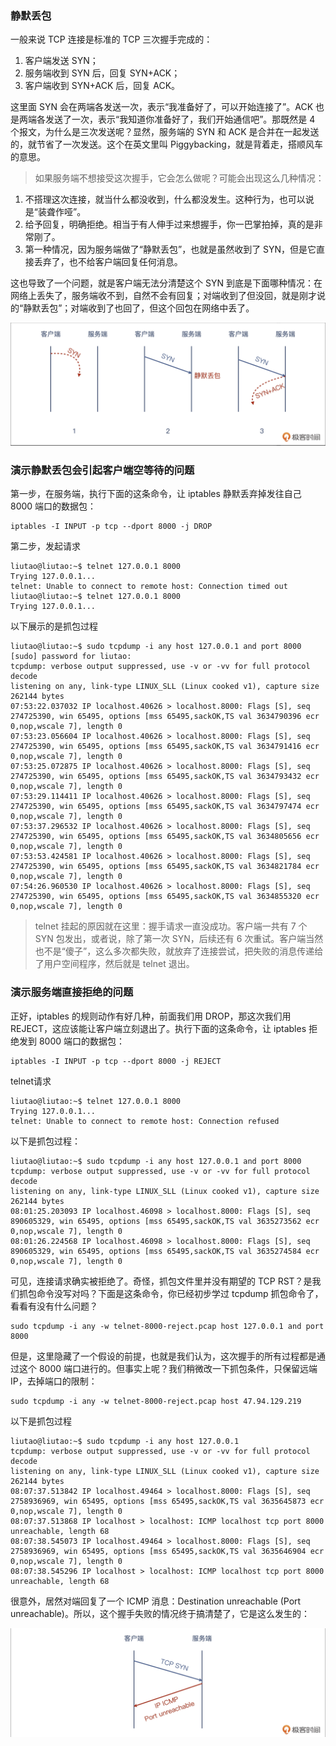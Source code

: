 ### 静默丢包

一般来说 TCP 连接是标准的 TCP 三次握手完成的：
1. 客户端发送 SYN；
2. 服务端收到 SYN 后，回复 SYN+ACK；
3. 客户端收到 SYN+ACK 后，回复 ACK。
   
这里面 SYN 会在两端各发送一次，表示“我准备好了，可以开始连接了”。ACK 也是两端各发送了一次，表示“我知道你准备好了，我们开始通信吧”。那既然是 4 个报文，为什么是三次发送呢？显然，服务端的 SYN 和 ACK 是合并在一起发送的，就节省了一次发送。这个在英文里叫 Piggybacking，就是背着走，搭顺风车的意思。

> 如果服务端不想接受这次握手，它会怎么做呢？可能会出现这么几种情况：

1. 不搭理这次连接，就当什么都没收到，什么都没发生。这种行为，也可以说是“装聋作哑”。
2. 给予回复，明确拒绝。相当于有人伸手过来想握手，你一巴掌拍掉，真的是非常刚了。
3. 第一种情况，因为服务端做了“静默丢包”，也就是虽然收到了 SYN，但是它直接丢弃了，也不给客户端回复任何消息。

这也导致了一个问题，就是客户端无法分清楚这个 SYN 到底是下面哪种情况：在网络上丢失了，服务端收不到，自然不会有回复；对端收到了但没回，就是刚才说的“静默丢包”；对端收到了也回了，但这个回包在网络中丢了。

![丢包](./image/丢包.png "丢包过程")

### 演示静默丢包会引起客户端空等待的问题

第一步，在服务端，执行下面的这条命令，让 iptables 静默丢弃掉发往自己 8000 端口的数据包：

```
iptables -I INPUT -p tcp --dport 8000 -j DROP
```

第二步，发起请求

```
liutao@liutao:~$ telnet 127.0.0.1 8000
Trying 127.0.0.1...
telnet: Unable to connect to remote host: Connection timed out
liutao@liutao:~$ telnet 127.0.0.1 8000
Trying 127.0.0.1...

```

以下展示的是抓包过程

```
liutao@liutao:~$ sudo tcpdump -i any host 127.0.0.1 and port 8000
[sudo] password for liutao: 
tcpdump: verbose output suppressed, use -v or -vv for full protocol decode
listening on any, link-type LINUX_SLL (Linux cooked v1), capture size 262144 bytes
07:53:22.037032 IP localhost.40626 > localhost.8000: Flags [S], seq 274725390, win 65495, options [mss 65495,sackOK,TS val 3634790396 ecr 0,nop,wscale 7], length 0
07:53:23.056604 IP localhost.40626 > localhost.8000: Flags [S], seq 274725390, win 65495, options [mss 65495,sackOK,TS val 3634791416 ecr 0,nop,wscale 7], length 0
07:53:25.072875 IP localhost.40626 > localhost.8000: Flags [S], seq 274725390, win 65495, options [mss 65495,sackOK,TS val 3634793432 ecr 0,nop,wscale 7], length 0
07:53:29.114411 IP localhost.40626 > localhost.8000: Flags [S], seq 274725390, win 65495, options [mss 65495,sackOK,TS val 3634797474 ecr 0,nop,wscale 7], length 0
07:53:37.296532 IP localhost.40626 > localhost.8000: Flags [S], seq 274725390, win 65495, options [mss 65495,sackOK,TS val 3634805656 ecr 0,nop,wscale 7], length 0
07:53:53.424581 IP localhost.40626 > localhost.8000: Flags [S], seq 274725390, win 65495, options [mss 65495,sackOK,TS val 3634821784 ecr 0,nop,wscale 7], length 0
07:54:26.960530 IP localhost.40626 > localhost.8000: Flags [S], seq 274725390, win 65495, options [mss 65495,sackOK,TS val 3634855320 ecr 0,nop,wscale 7], length 0
```

>telnet 挂起的原因就在这里：握手请求一直没成功。客户端一共有 7 个 SYN 包发出，或者说，除了第一次 SYN，后续还有 6 次重试。客户端当然也不是“傻子”，这么多次都失败，就放弃了连接尝试，把失败的消息传递给了用户空间程序，然后就是 telnet 退出。

### 演示服务端直接拒绝的问题

正好，iptables 的规则动作有好几种，前面我们用 DROP，那这次我们用 REJECT，这应该能让客户端立刻退出了。执行下面的这条命令，让 iptables 拒绝发到 8000 端口的数据包：

```
iptables -I INPUT -p tcp --dport 8000 -j REJECT
```

telnet请求
```
liutao@liutao:~$ telnet 127.0.0.1 8000
Trying 127.0.0.1...
telnet: Unable to connect to remote host: Connection refused
```


以下是抓包过程：
```
liutao@liutao:~$ sudo tcpdump -i any host 127.0.0.1 and port 8000
tcpdump: verbose output suppressed, use -v or -vv for full protocol decode
listening on any, link-type LINUX_SLL (Linux cooked v1), capture size 262144 bytes
08:01:25.203093 IP localhost.46098 > localhost.8000: Flags [S], seq 890605329, win 65495, options [mss 65495,sackOK,TS val 3635273562 ecr 0,nop,wscale 7], length 0
08:01:26.224568 IP localhost.46098 > localhost.8000: Flags [S], seq 890605329, win 65495, options [mss 65495,sackOK,TS val 3635274584 ecr 0,nop,wscale 7], length 0
```

可见，连接请求确实被拒绝了。奇怪，抓包文件里并没有期望的 TCP RST？是我们抓包命令没写对吗？下面是这条命令，你已经初步学过 tcpdump 抓包命令了，看看有没有什么问题？

```
sudo tcpdump -i any -w telnet-8000-reject.pcap host 127.0.0.1 and port 8000
```

但是，这里隐藏了一个假设的前提，也就是我们认为，这次握手的所有过程都是通过这个 8000 端口进行的。但事实上呢？我们稍微改一下抓包条件，只保留远端 IP，去掉端口的限制：

```
sudo tcpdump -i any -w telnet-8000-reject.pcap host 47.94.129.219
```

以下是抓包过程
```
liutao@liutao:~$ sudo tcpdump -i any host 127.0.0.1
tcpdump: verbose output suppressed, use -v or -vv for full protocol decode
listening on any, link-type LINUX_SLL (Linux cooked v1), capture size 262144 bytes
08:07:37.513842 IP localhost.49464 > localhost.8000: Flags [S], seq 2758936969, win 65495, options [mss 65495,sackOK,TS val 3635645873 ecr 0,nop,wscale 7], length 0
08:07:37.513868 IP localhost > localhost: ICMP localhost tcp port 8000 unreachable, length 68
08:07:38.545073 IP localhost.49464 > localhost.8000: Flags [S], seq 2758936969, win 65495, options [mss 65495,sackOK,TS val 3635646904 ecr 0,nop,wscale 7], length 0
08:07:38.545296 IP localhost > localhost: ICMP localhost tcp port 8000 unreachable, length 68
```

很意外，居然对端回复了一个 ICMP 消息：Destination unreachable (Port unreachable)。所以，这个握手失败的情况终于搞清楚了，它是这么发生的：

![丢包](./image/丢包2.png "丢包过程")


